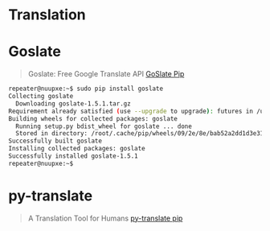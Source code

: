 # Translation

# Goslate

> Goslate: Free Google Translate API [GoSlate Pip](https://pypi.python.org/pypi/goslate)

```sh
repeater@nuupxe:~$ sudo pip install goslate
Collecting goslate
  Downloading goslate-1.5.1.tar.gz
Requirement already satisfied (use --upgrade to upgrade): futures in /usr/local/lib/python2.7/dist-packages (from goslate)
Building wheels for collected packages: goslate
  Running setup.py bdist_wheel for goslate ... done
  Stored in directory: /root/.cache/pip/wheels/09/2e/8e/bab52a2dd1d3e31c9081e862c6e314bda18257c2bd07c41466
Successfully built goslate
Installing collected packages: goslate
Successfully installed goslate-1.5.1
repeater@nuupxe:~$ 
```

# py-translate

> A Translation Tool for Humans [py-translate pip](https://pypi.python.org/pypi/py-translate)

